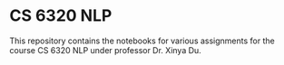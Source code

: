 # CS 6320 NLP

This repository contains the notebooks for various assignments for the course CS 6320 NLP under professor Dr. Xinya Du.
